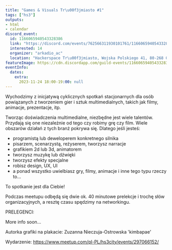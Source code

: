 ```yaml
---
title: "Games & Visuals Tr\u00f3jmiasto #1"
tags: ["hs3"]
outputs:
- html
- calendar
discord_event:
  id: 1166065940543328386
  link: "https://discord.com/events/762566311930101761/1166065940543328386"
  interested: 14
  organizer: "arkadio_ac"
  location: "Hackerspace Tr\u00f3jmiasto, Wojska Polskiego 41, 80-268 Gda\u0144sk"
featureImage: https://cdn.discordapp.com/guild-events/1166065940543328386/a68a1c9d1d99d8e94056de250d519dc0.png?size=1024
eventInfo:
  dates:
    extra:
      2023-11-24 18:00-19:00: null
---
```

Wychodzimy z inicjatywą cyklicznych spotkań stacjonarnych dla osób powiązanych z tworzeniem gier i sztuk multimedialnych, takich jak filmy, animacje, prezentacje, itp.

Tworząc doświadczenia multimedialne, niezbędne jest wiele talentów. Przydają się one niezależnie od tego czy robimy grę czy film. Wiele obszarów działań z tych branż pokrywa się. Dlatego jeśli jesteś:
- programistą lub deweloperem konkretnego silnika
- pisarzem, scenarzystą, reżyserem, tworzysz narracje
- grafikiem 2d lub 3d, animatorem
- tworzysz muzykę lub dźwięki
- tworzysz efekty specjalne
- robisz design, UX, UI
- a ponad wszystko uwielbiasz gry, filmy, animacje  i inne tego typu rzeczy to...

To spotkanie jest dla Ciebie!

Podczas meetupu odbędą się dwie ok. 40 minutowe prelekcje i trochę słów organizacyjnych, a resztę czasu spędzimy na networkingu.

PRELEGENCI:

More info soon...

Autorka grafiki na plakacie: Zuzanna Nieczuja-Ostrowska 'kimbapae'

Wydarzenie: https://www.meetup.com/pl-PL/hs3city/events/297066152/
